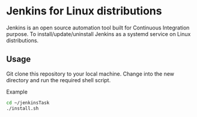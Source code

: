# Jenkins for Linux distributions
Jenkins is an open source automation tool built for Continuous Integration purpose. To install/update/uninstall Jenkins as a systemd service on Linux distributions.
## Usage
Git clone this repository to your local machine. Change into the new directory and run the required shell script.

Example
```bash
cd ~/jenkinsTask
./install.sh
```


